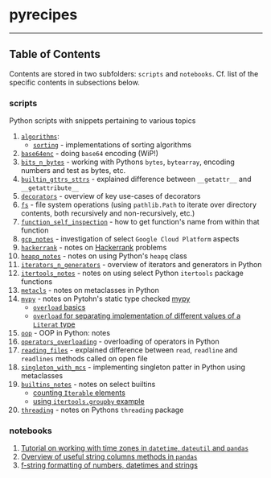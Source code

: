 # pyrecipes


----
## Table of Contents

Contents are stored in two subfolders: `scripts` and `notebooks`. 
Cf. list of the specific contents in subsections below.

### scripts 
Python scripts with snippets pertaining to various topics 
1. [`algorithms`](./scripts/algorithms):
   * [`sorting`](./scripts/algorithms/sorting) - implementations of sorting algorithms
2. [`base64enc`](./scripts/base64enc) - doing `base64` encoding (WiP!) 
3. [`bits_n_bytes`](./scripts/bits_n_bytes) - working with Pythons `bytes`, `bytearray`, encoding numbers and test as bytes, etc.
4. [`builtin_gttrs_sttrs`](./scripts/builtin_gttrs_sttrs) - explained difference between `__getattr__` and `__getattribute__`
5. [`decorators`](./scripts/decorators) - overview of key use-cases of decorators
6. [`fs`](./scripts/fs) - file system operations (using `pathlib.Path` to iterate over directory contents, both recursively and non-recursively, etc.)
7. [`function_self_inspection`](./scripts/function_self_inspection) - how to get function's name from within that function 
8. [`gcp_notes`](./scripts/gcp_notes) - investigation of select `Google Cloud Platform` aspects 
9. [`hackerrank`](./scripts/hackerrank) - notes on [Hackerrank](http://hackerrank.com/) problems
10. [`heapq_notes`](./scripts/heapq_notes) - notes on using Python's `heapq` class
11. [`iterators_n_generators`](./scripts/iterators_n_generators) - overview of iterators and generators in Python
12. [`itertools_notes`](./scripts/itertools_notes) - notes on using select Python `itertools` package functions
13. [`metacls`](./scripts/metacls) - notes on metaclasses in Python
14. [`mypy`](./scripts/mypy) - notes on Pytohn's static type checked [mypy](https://mypy.readthedocs.io/en/stable/)
    * [`overload` basics](./scripts/mypy/overload_basics.py)
    * [`overload` for separating implementation of different values of a `Literat` type](./scripts/mypy/overload_literal_type.py)
15. [`oop`](./scripts/oop) - OOP in Python: notes
16. [`operators_overloading`](./scripts/operators_overloading) - overloading of operators in Python
17. [`reading_files`](./scripts/reading_files) - explained difference between `read`, `readline` and `readlines` methods called on open file
18. [`singleton_with_mcs`](./scripts/singleton_with_mcs) - implementing singleton patter in Python using metaclasses
19. [`builtins_notes`](./scripts/builtins_notes) - notes on select builtins
    * [counting `Iterable` elements](./scripts/builtins_notes/counting_iterable_elements.py)
    * [using `itertools.groupby` example](./scripts/builtins_notes/using_itertools_groupby.py)
20. [`threading`](./scripts/threading_notes) - notes on Pythons `threading` package 

### notebooks 
1. [Tutorial on working with time zones in `datetime`, `dateutil` and `pandas`](./notebooks/tutorial-timezones-datetime-dateutil-pandas.ipynb)
2. [Overview of useful string columns methods in `pandas`](./notebooks/dataframe_string_col_operations.ipynb)
3. [f-string formatting of numbers, datetimes and strings](./notebooks/fstring_tutorial.ipynb)
